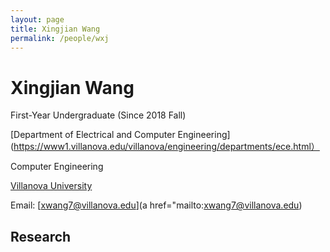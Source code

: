 ```yaml
---
layout: page
title: Xingjian Wang
permalink: /people/wxj
---
```

# Xingjian Wang
First-Year Undergraduate (Since 2018 Fall)

[Department of Electrical and Computer Engineering](https://www1.villanova.edu/villanova/engineering/departments/ece.html）

Computer Engineering

[Villanova University](https://www1.villanova.edu/university.html)

Email: [xwang7@villanova.edu](a href="mailto:xwang7@villanova.edu)
## Research

